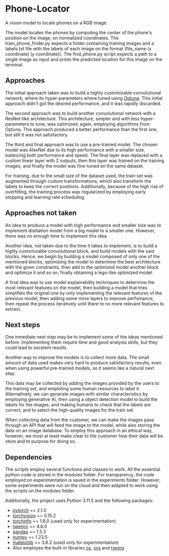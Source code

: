 # Phone-Locator
A vision model to locate phones on a RGB image.

The model locates the phones by computing the center of the phone's position on the image, on normalized coordinates. The train_phone_finder.py expects a folder containing training images and a labels.txt file with the labels of each image on the format (file_name (x coordinate) (y coordinate)). The find_phone.py script expects a path to a single image as input and prints the predicted location for this image on the terminal.

## Approaches

The initial approach taken was to build a highly customizable convolutional network, where its hyper-parameters where tuned using [Optuna](https://optuna.readthedocs.io/en/stable/). This initial approach didn't got the desired performance, and it was rapidly discarded.

The second approach was to build another convolutional network with a ResNet-like architecture. This architecture, simpler and with less hyper-parameters to tune, was optimized, again, employing algorithms from Optuna. This approach produced a better performance than the first one, but still it was not satisfactory.

The third and final approach was to use a pre-trained model. The chosen model was AlexNet due to its high performance with a smaller size, balancing both performance and speed. The final layer was replaced with a custom linear layer with 2 outputs, then this layer was trained on the training images, and finally the model was fine-tuned on the same dataset.

For training, due to the small size of the dataset used, the train set was augmented through custom transformations, which also transform the labels to keep the correct positions. Additionally, because of the high risk of overfitting, the training process was regularized by employing early stopping and learning rate scheduling.

## Approaches not taken

An idea to produce a model with high performance and smaller size was to implement distilation model from a big model to a smaller one. However, there was no enough time to implement this idea.

Another idea, not taken due to the time it takes to implement, is to build a highly customizable convolutional block, and build models with the said blocks. Hence, we begin by building a model composed of only one of the mentioned blocks, optimizing the model to determine the best architecture with the given constraints, then add to the optimized model another block and optimize it and so on, finally obtaining a lego-like optimized model.

A final idea was to use model explainability techniques to determine the most relevant features on the model, then building a model that tries simplifies the original one by only implementing the relevant features of the previous model, then adding some more layers to improve perfomance, then repeat the process iteratively until there're no more relevant features to extract.

## Next steps

One inmediate next step may be to implement some of the ideas mentioned before. Implementing them require time and good analysis skills, but they could lead to excelent results.

Another way to improve the models is to collect more data. The small amount of data used makes very hard to produce satisfactory results, even when using powerful pre-trained models, so it seems like a natural next step.

This data may be collected by adding the images provided by the users to the training set, and emploting some human resources to label it. Alternatively, we can generate images with similar characteristics by employing generative AI, then using a object detection model to build the labels for the images, and making humans to check that the labels are correct, and to select the high-quality images for the train set.

When collecting data from the customer, we can make the images pass through an API that will feed the image to the model, while also storing the data on an image database. To employ this approach in an ethical way, however, we must at least make clear to the customer how their data will be store and te purpose for doing so.

## Dependencies

The scripts employ several functions and classes to work. All the essential python code is stored in the modules folder. For transparency, the code employed on experimentation is saved in the experiments folder. However, some experiments were run on the cloud and then adapted to work using the scripts on the modules folder.

Additionally, the project uses Python 3.11.5 and the following packages:
- [pytorch](https://pytorch.org/) == 2.1.0
- [torchvision](https://pytorch.org/vision/stable/index.html) == 0.15.2
- [torchinfo](https://github.com/TylerYep/torchinfo) == 1.8.0 (used only for experimentation)
- [opencv](https://opencv.org/) == 4.6.0
- [pandas](https://pandas.pydata.org/docs/index.html) == 1.5.3
- [numpy](https://numpy.org/) == 1.23.5
- [matplotlib](https://matplotlib.org/) == 3.6.2 (used only for experimentation)
- Also employes the built-in libraries [os](https://docs.python.org/3.10/library/os.html), [sys](https://docs.python.org/3/library/sys.html) and [typing](https://docs.python.org/3/library/typing.html)